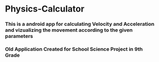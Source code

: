 # Physics-Calculator
### This is a android app for calculating Velocity and Acceleration and vizualizing the movement according to the given parameters

### Old Application Created for School Science Project in 9th Grade
